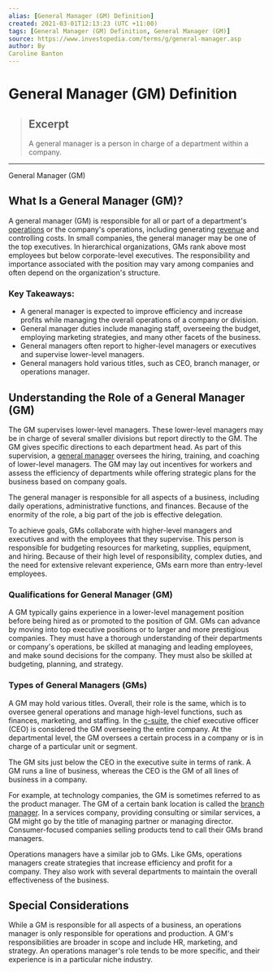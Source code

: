 ```yaml
---
alias: [General Manager (GM) Definition]
created: 2021-03-01T12:13:23 (UTC +11:00)
tags: [General Manager (GM) Definition, General Manager (GM)]
source: https://www.investopedia.com/terms/g/general-manager.asp
author: By
Caroline Banton
---
```


# General Manager (GM) Definition

> ## Excerpt
> A general manager is a person in charge of a department within a company.

---

General Manager (GM)
## What Is a General Manager (GM)?

A general manager (GM) is responsible for all or part of a department's [operations](https://www.investopedia.com/terms/o/operations-management.asp) or the company's operations, including generating [revenue](https://www.investopedia.com/terms/r/revenue.asp) and controlling costs. In small companies, the general manager may be one of the top executives. In hierarchical organizations, GMs rank above most employees but below corporate-level executives. The responsibility and importance associated with the position may vary among companies and often depend on the organization's structure.

### Key Takeaways:

-   A general manager is expected to improve efficiency and increase profits while managing the overall operations of a company or division.
-   General manager duties include managing staff, overseeing the budget, employing marketing strategies, and many other facets of the business.
-   General managers often report to higher-level managers or executives and supervise lower-level managers.
-   General managers hold various titles, such as CEO, branch manager, or operations manager.

## Understanding the Role of a General Manager (GM)

The GM supervises lower-level managers. These lower-level managers may be in charge of several smaller divisions but report directly to the GM. The GM gives specific directions to each department head. As part of this supervision, a [general manager](https://www.investopedia.com/articles/basics/03/022803.asp) oversees the hiring, training, and coaching of lower-level managers. The GM may lay out incentives for workers and assess the efficiency of departments while offering strategic plans for the business based on company goals.

The general manager is responsible for all aspects of a business, including daily operations, administrative functions, and finances. Because of the enormity of the role, a big part of the job is effective delegation.

To achieve goals, GMs collaborate with higher-level managers and executives and with the employees that they supervise. This person is responsible for budgeting resources for marketing, supplies, equipment, and hiring. Because of their high level of responsibility, complex duties, and the need for extensive relevant experience, GMs earn more than entry-level employees.

### Qualifications for General Manager (GM)

A GM typically gains experience in a lower-level management position before being hired as or promoted to the position of GM. GMs can advance by moving into top executive positions or to larger and more prestigious companies. They must have a thorough understanding of their departments or company's operations, be skilled at managing and leading employees, and make sound decisions for the company. They must also be skilled at budgeting, planning, and strategy.

### Types of General Managers (GMs)

A GM may hold various titles. Overall, their role is the same, which is to oversee general operations and manage high-level functions, such as finances, marketing, and staffing. In the [c-suite](https://www.investopedia.com/terms/c/c-suite.asp), the chief executive officer (CEO) is considered the GM overseeing the entire company. At the departmental level, the GM oversees a certain process in a company or is in charge of a particular unit or segment.

The GM sits just below the CEO in the executive suite in terms of rank. A GM runs a line of business, whereas the CEO is the GM of all lines of business in a company.

For example, at technology companies, the GM is sometimes referred to as the product manager. The GM of a certain bank location is called the [branch manager](https://www.investopedia.com/terms/b/branch-manager.asp). In a services company, providing consulting or similar services, a GM might go by the title of managing partner or managing director. Consumer-focused companies selling products tend to call their GMs brand managers.

Operations managers have a similar job to GMs. Like GMs, operations managers create strategies that increase efficiency and profit for a company. They also work with several departments to maintain the overall effectiveness of the business.

## Special Considerations

While a GM is responsible for all aspects of a business, an operations manager is only responsible for operations and production. A GM's responsibilities are broader in scope and include HR, marketing, and strategy. An operations manager's role tends to be more specific, and their experience is in a particular niche industry.
